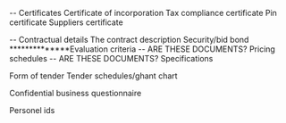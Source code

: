 -- Certificates
Certificate of incorporation
Tax compliance certificate
Pin certificate
Suppliers certificate

-- Contractual details
The contract description
Security/bid bond
**************Evaluation criteria -- ARE THESE DOCUMENTS?
Pricing schedules -- ARE THESE DOCUMENTS?
Specifications

Form of tender
Tender schedules/ghant chart

Confidential business questionnaire

Personel ids
